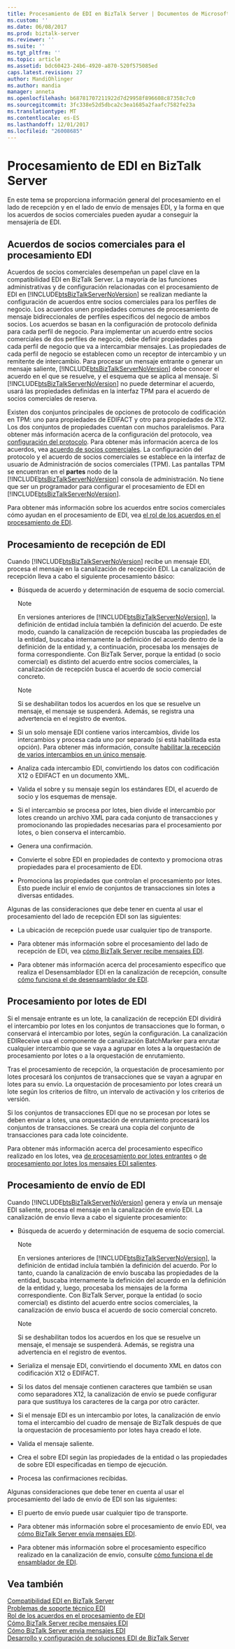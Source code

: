 ```yaml
---
title: Procesamiento de EDI en BizTalk Server | Documentos de Microsoft
ms.custom: ''
ms.date: 06/08/2017
ms.prod: biztalk-server
ms.reviewer: ''
ms.suite: ''
ms.tgt_pltfrm: ''
ms.topic: article
ms.assetid: bdc60423-24b6-4920-a870-520f575085ed
caps.latest.revision: 27
author: MandiOhlinger
ms.author: mandia
manager: anneta
ms.openlocfilehash: b68781707211922d7d29958f896608c87358c7c0
ms.sourcegitcommit: 3fc338e52d5dbca2c3ea1685a2faafc7582fe23a
ms.translationtype: MT
ms.contentlocale: es-ES
ms.lasthandoff: 12/01/2017
ms.locfileid: "26008685"
---
```

# <a name="edi-processing-in-biztalk-server"></a>Procesamiento de EDI en BizTalk Server
En este tema se proporciona información general del procesamiento en el lado de recepción y en el lado de envío de mensajes EDI, y la forma en que los acuerdos de socios comerciales pueden ayudar a conseguir la mensajería de EDI.  
  
## <a name="trading-partner-agreements-for-edi-processing"></a>Acuerdos de socios comerciales para el procesamiento EDI  
 Acuerdos de socios comerciales desempeñan un papel clave en la compatibilidad EDI en BizTalk Server. La mayoría de las funciones administrativas y de configuración relacionadas con el procesamiento de EDI en [!INCLUDE[btsBizTalkServerNoVersion](../includes/btsbiztalkservernoversion-md.md)] se realizan mediante la configuración de acuerdos entre socios comerciales para los perfiles de negocio. Los acuerdos unen propiedades comunes de procesamiento de mensaje bidireccionales de perfiles específicos del negocio de ambos socios. Los acuerdos se basan en la configuración de protocolo definida para cada perfil de negocio. Para implementar un acuerdo entre socios comerciales de dos perfiles de negocio, debe definir propiedades para cada perfil de negocio que va a intercambiar mensajes. Las propiedades de cada perfil de negocio se establecen como un receptor de intercambio y un remitente de intercambio. Para procesar un mensaje entrante o generar un mensaje saliente, [!INCLUDE[btsBizTalkServerNoVersion](../includes/btsbiztalkservernoversion-md.md)] debe conocer el acuerdo en el que se resuelve, y el esquema que se aplica al mensaje. Si [!INCLUDE[btsBizTalkServerNoVersion](../includes/btsbiztalkservernoversion-md.md)] no puede determinar el acuerdo, usará las propiedades definidas en la interfaz TPM para el acuerdo de socios comerciales de reserva.  
  
 Existen dos conjuntos principales de opciones de protocolo de codificación en TPM: uno para propiedades de EDIFACT y otro para propiedades de X12. Los dos conjuntos de propiedades cuentan con muchos paralelismos. Para obtener más información acerca de la configuración del protocolo, vea [configuración del protocolo](../core/protocol-settings.md). Para obtener más información acerca de los acuerdos, vea [acuerdo de socios comerciales](../core/trading-partner-agreement.md). La configuración del protocolo y el acuerdo de socios comerciales se establece en la interfaz de usuario de Administración de socios comerciales (TPM). Las pantallas TPM se encuentran en el **partes** nodo de la [!INCLUDE[btsBizTalkServerNoVersion](../includes/btsbiztalkservernoversion-md.md)] consola de administración. No tiene que ser un programador para configurar el procesamiento de EDI en [!INCLUDE[btsBizTalkServerNoVersion](../includes/btsbiztalkservernoversion-md.md)].  
  
 Para obtener más información sobre los acuerdos entre socios comerciales cómo ayudan en el procesamiento de EDI, vea [el rol de los acuerdos en el procesamiento de EDI](../core/the-role-of-agreements-in-edi-processing.md).  
  
## <a name="edi-receive-side-processing"></a>Procesamiento de recepción de EDI  
 Cuando [!INCLUDE[btsBizTalkServerNoVersion](../includes/btsbiztalkservernoversion-md.md)] recibe un mensaje EDI, procesa el mensaje en la canalización de recepción EDI. La canalización de recepción lleva a cabo el siguiente procesamiento básico:  
  
-   Búsqueda de acuerdo y determinación de esquema de socio comercial.  
  
    > [!NOTE]
    >  En versiones anteriores de [!INCLUDE[btsBizTalkServerNoVersion](../includes/btsbiztalkservernoversion-md.md)], la definición de entidad incluía también la definición del acuerdo. De este modo, cuando la canalización de recepción buscaba las propiedades de la entidad, buscaba internamente la definición del acuerdo dentro de la definición de la entidad y, a continuación, procesaba los mensajes de forma correspondiente. Con BizTalk Server, porque la entidad (o socio comercial) es distinto del acuerdo entre socios comerciales, la canalización de recepción busca el acuerdo de socio comercial concreto.  
  
    > [!NOTE]
    >  Si se deshabilitan todos los acuerdos en los que se resuelve un mensaje, el mensaje se suspenderá. Además, se registra una advertencia en el registro de eventos.  
  
-   Si un solo mensaje EDI contiene varios intercambios, divide los intercambios y procesa cada uno por separado (si está habilitada esta opción). Para obtener más información, consulte [habilitar la recepción de varios intercambios en un único mensaje](../core/enabling-the-receiving-of-multiple-interchanges-in-a-single-message.md).  
  
-   Analiza cada intercambio EDI, convirtiendo los datos con codificación X12 o EDIFACT en un documento XML.  
  
-   Valida el sobre y su mensaje según los estándares EDI, el acuerdo de socio y los esquemas de mensaje.  
  
-   Si el intercambio se procesa por lotes, bien divide el intercambio por lotes creando un archivo XML para cada conjunto de transacciones y promocionando las propiedades necesarias para el procesamiento por lotes, o bien conserva el intercambio.  
  
-   Genera una confirmación.  
  
-   Convierte el sobre EDI en propiedades de contexto y promociona otras propiedades para el procesamiento de EDI.  
  
-   Promociona las propiedades que controlan el procesamiento por lotes. Esto puede incluir el envío de conjuntos de transacciones sin lotes a diversas entidades.  
  
 Algunas de las consideraciones que debe tener en cuenta al usar el procesamiento del lado de recepción EDI son las siguientes:  
  
-   La ubicación de recepción puede usar cualquier tipo de transporte.  
  
-   Para obtener más información sobre el procesamiento del lado de recepción de EDI, vea [cómo BizTalk Server recibe mensajes EDI](../core/how-biztalk-server-receives-edi-messages.md).  
  
-   Para obtener más información acerca del procesamiento específico que realiza el Desensamblador EDI en la canalización de recepción, consulte [cómo funciona el de desensamblador de EDI](../core/how-the-edi-disassembler-works.md).  
  
## <a name="edi-batch-processing"></a>Procesamiento por lotes de EDI  
 Si el mensaje entrante es un lote, la canalización de recepción EDI dividirá el intercambio por lotes en los conjuntos de transacciones que lo forman, o conservará el intercambio por lotes, según la configuración. La canalización EDIReceive usa el componente de canalización BatchMarker para enrutar cualquier intercambio que se vaya a agrupar en lotes a la orquestación de procesamiento por lotes o a la orquestación de enrutamiento.  
  
 Tras el procesamiento de recepción, la orquestación de procesamiento por lotes procesará los conjuntos de transacciones que se vayan a agrupar en lotes para su envío. La orquestación de procesamiento por lotes creará un lote según los criterios de filtro, un intervalo de activación y los criterios de versión.  
  
 Si los conjuntos de transacciones EDI que no se procesan por lotes se deben enviar a lotes, una orquestación de enrutamiento procesará los conjuntos de transacciones. Se creará una copia del conjunto de transacciones para cada lote coincidente.  
  
 Para obtener más información acerca del procesamiento específico realizado en los lotes, vea [de procesamiento por lotes entrantes](../core/processing-incoming-batches.md) o [de procesamiento por lotes los mensajes EDI salientes](../core/batching-outgoing-edi-messages.md).  
  
## <a name="edi-send-side-processing"></a>Procesamiento de envío de EDI  
 Cuando [!INCLUDE[btsBizTalkServerNoVersion](../includes/btsbiztalkservernoversion-md.md)] genera y envía un mensaje EDI saliente, procesa el mensaje en la canalización de envío EDI. La canalización de envío lleva a cabo el siguiente procesamiento:  
  
-   Búsqueda de acuerdo y determinación de esquema de socio comercial.  
  
    > [!NOTE]
    >  En versiones anteriores de [!INCLUDE[btsBizTalkServerNoVersion](../includes/btsbiztalkservernoversion-md.md)], la definición de entidad incluía también la definición del acuerdo. Por lo tanto, cuando la canalización de envío buscaba las propiedades de la entidad, buscaba internamente la definición del acuerdo en la definición de la entidad y, luego, procesaba los mensajes de la forma correspondiente. Con BizTalk Server, porque la entidad (o socio comercial) es distinto del acuerdo entre socios comerciales, la canalización de envío busca el acuerdo de socio comercial concreto.  
  
    > [!NOTE]
    >  Si se deshabilitan todos los acuerdos en los que se resuelve un mensaje, el mensaje se suspenderá.  Además, se registra una advertencia en el registro de eventos.  
  
-   Serializa el mensaje EDI, convirtiendo el documento XML en datos con codificación X12 o EDIFACT.  
  
-   Si los datos del mensaje contienen caracteres que también se usan como separadores X12, la canalización de envío se puede configurar para que sustituya los caracteres de la carga por otro carácter.  
  
-   Si el mensaje EDI es un intercambio por lotes, la canalización de envío toma el intercambio del cuadro de mensaje de BizTalk después de que la orquestación de procesamiento por lotes haya creado el lote.  
  
-   Valida el mensaje saliente.  
  
-   Crea el sobre EDI según las propiedades de la entidad o las propiedades de sobre EDI especificadas en tiempo de ejecución.  
  
-   Procesa las confirmaciones recibidas.  
  
 Algunas consideraciones que debe tener en cuenta al usar el procesamiento del lado de envío de EDI son las siguientes:  
  
-   El puerto de envío puede usar cualquier tipo de transporte.  
  
-   Para obtener más información sobre el procesamiento de envío EDI, vea [cómo BizTalk Server envía mensajes EDI](../core/how-biztalk-server-sends-edi-messages.md).  
  
-   Para obtener más información sobre el procesamiento específico realizado en la canalización de envío, consulte [cómo funciona el de ensamblador de EDI](../core/how-the-edi-assembler-works.md).  
  
## <a name="see-also"></a>Vea también  
 [Compatibilidad EDI en BizTalk Server](../core/edi-support-in-biztalk-server1.md)   
 [Problemas de soporte técnico EDI](../core/edi-support-issues.md)   
 [Rol de los acuerdos en el procesamiento de EDI](../core/the-role-of-agreements-in-edi-processing.md)   
 [Cómo BizTalk Server recibe mensajes EDI](../core/how-biztalk-server-receives-edi-messages.md)   
 [Cómo BizTalk Server envía mensajes EDI](../core/how-biztalk-server-sends-edi-messages.md)   
 [Desarrollo y configuración de soluciones EDI de BizTalk Server](../core/developing-and-configuring-biztalk-server-edi-solutions.md)